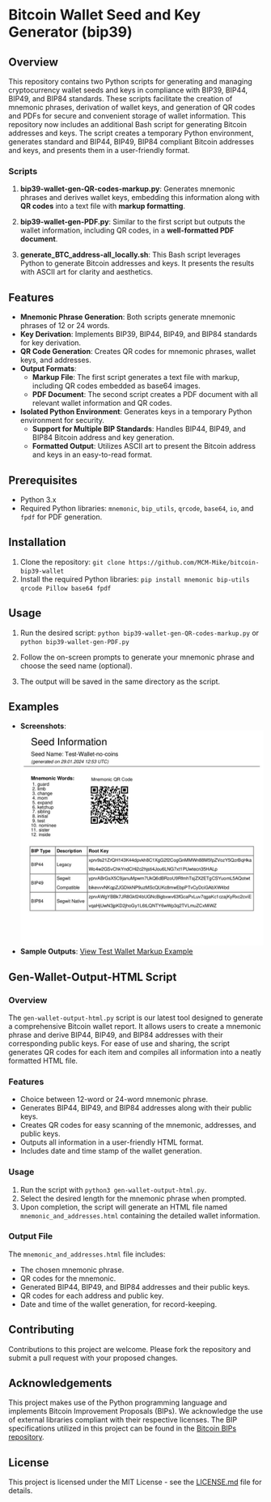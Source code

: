 # Bitcoin Wallet Seed and Key Generator (bip39)

## Overview
This repository contains two Python scripts for generating and managing cryptocurrency wallet seeds and keys in compliance with BIP39, BIP44, BIP49, and BIP84 standards. These scripts facilitate the creation of mnemonic phrases, derivation of wallet keys, and generation of QR codes and PDFs for secure and convenient storage of wallet information.
This repository now includes an additional Bash script for generating Bitcoin addresses and keys. The script creates a temporary Python environment, generates standard and BIP44, BIP49, BIP84 compliant Bitcoin addresses and keys, and presents them in a user-friendly format.


### Scripts
1. **bip39-wallet-gen-QR-codes-markup.py**: Generates mnemonic phrases and derives wallet keys, embedding this information along with **QR codes** into a text file with **markup formatting**.
   
2. **bip39-wallet-gen-PDF.py**: Similar to the first script but outputs the wallet information, including QR codes, in a **well-formatted PDF document**.
3. **generate_BTC_address-all_locally.sh**: This Bash script leverages Python to generate Bitcoin addresses and keys. It presents the results with ASCII art for clarity and aesthetics.

## Features
- **Mnemonic Phrase Generation**: Both scripts generate mnemonic phrases of 12 or 24 words.
- **Key Derivation**: Implements BIP39, BIP44, BIP49, and BIP84 standards for key derivation.
- **QR Code Generation**: Creates QR codes for mnemonic phrases, wallet keys, and addresses.
- **Output Formats**:
  - **Markup File**: The first script generates a text file with markup, including QR codes embedded as base64 images.
  - **PDF Document**: The second script creates a PDF document with all relevant wallet information and QR codes.
- **Isolated Python Environment**: Generates keys in a temporary Python environment for security.
   - **Support for Multiple BIP Standards**: Handles BIP44, BIP49, and BIP84 Bitcoin address and key generation.
   - **Formatted Output**: Utilizes ASCII art to present the Bitcoin address and keys in an easy-to-read format.


## Prerequisites
- Python 3.x
- Required Python libraries: `mnemonic`, `bip_utils`, `qrcode`, `base64`, `io`, and `fpdf` for PDF generation.

## Installation

1. Clone the repository:
`git clone https://github.com/MCM-Mike/bitcoin-bip39-wallet`
2. Install the required Python libraries: `pip install mnemonic bip-utils qrcode Pillow base64 fpdf`
   
## Usage
1. Run the desired script: `python bip39-wallet-gen-QR-codes-markup.py`
or `python bip39-wallet-gen-PDF.py`

2. Follow the on-screen prompts to generate your mnemonic phrase and choose the seed name (optional).
3. The output will be saved in the same directory as the script.

## Examples

- **Screenshots**: ![Example Wallet Screenshot - First Page](examples/Example-Wallet-Screenshot-1stpage.jpg)
- **Sample Outputs**: [View Test Wallet Markup Example](https://github.com/MCM-Mike/bitcoin-bip39-wallet/blob/main/examples)


## Gen-Wallet-Output-HTML Script

### Overview
The `gen-wallet-output-html.py` script is our latest tool designed to generate a comprehensive Bitcoin wallet report. It allows users to create a mnemonic phrase and derive BIP44, BIP49, and BIP84 addresses with their corresponding public keys. For ease of use and sharing, the script generates QR codes for each item and compiles all information into a neatly formatted HTML file.

### Features
- Choice between 12-word or 24-word mnemonic phrase.
- Generates BIP44, BIP49, and BIP84 addresses along with their public keys.
- Creates QR codes for easy scanning of the mnemonic, addresses, and public keys.
- Outputs all information in a user-friendly HTML format.
- Includes date and time stamp of the wallet generation.

### Usage
1. Run the script with `python3 gen-wallet-output-html.py`.
2. Select the desired length for the mnemonic phrase when prompted.
3. Upon completion, the script will generate an HTML file named `mnemonic_and_addresses.html` containing the detailed wallet information.

### Output File
The `mnemonic_and_addresses.html` file includes:
- The chosen mnemonic phrase.
- QR codes for the mnemonic.
- Generated BIP44, BIP49, and BIP84 addresses and their public keys.
- QR codes for each address and public key.
- Date and time of the wallet generation, for record-keeping.



## Contributing
Contributions to this project are welcome. Please fork the repository and submit a pull request with your proposed changes.

## Acknowledgements

This project makes use of the Python programming language and implements Bitcoin Improvement Proposals (BIPs). We acknowledge the use of external libraries compliant with their respective licenses. The BIP specifications utilized in this project can be found in the [Bitcoin BIPs repository](https://github.com/bitcoin/bips/tree/master?tab=readme-ov-file).

## License
This project is licensed under the MIT License - see the [LICENSE.md](LICENSE.md) file for details.



